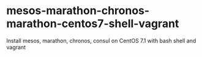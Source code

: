 # mesos-marathon-chronos-marathon-centos7-shell-vagrant
Install mesos, marathon, chronos, consul on CentOS 7.1 with bash shell and vagrant
